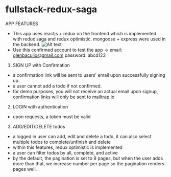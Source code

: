 # fullstack-redux-saga
 APP FEATURES
 - This app uses reactjs + redux on the frontend which is implemented with redux saga and redux optimistic.
   mongoose + express were used in the backend.
![Alt text](https://imgur.com/aFvlWhw?raw=true "Optional Title")
 - Use this confirmed account to test the app -> email: glenbaculio@gmail.com password: abcd123
1. SIGN UP with Confirmation 
  - a confirmation link will be sent to users' email upon successfully signing up.
  - a user cannot add a todo if not confirmed.
  - for demo purposes, you will not receive an actual email upon signup, confirmation links will only be sent to mailtrap.io
  
2. LOGIN with authentication
 - upon requests, a token must be valid
 
3. ADD/EDIT/DELETE todos
  - a logged in user can add, edit and delete a todo, it can also select multiple todos to complete/unfinish and delete
  - within this features, redux optimistic is implemented
  - a user can filter todos by all, complete, and active
  - by the default, the pagination is set to 9 pages, but when the user adds more than that,
    we increase number per page so the pagination renders pages well.
